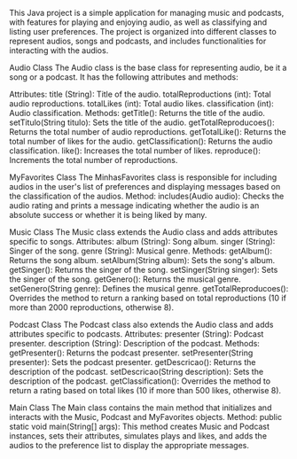 This Java project is a simple application for managing music and podcasts, with features for playing and enjoying audio, as well as classifying and listing user preferences. The project is organized into different classes to represent audios, songs and podcasts, and includes functionalities for interacting with the audios.

Audio Class
The Audio class is the base class for representing audio, be it a song or a podcast. It has the following attributes and methods:

Attributes:
title (String): Title of the audio.
totalReproductions (int): Total audio reproductions.
totalLikes (int): Total audio likes.
classification (int): Audio classification.
Methods:
getTitle(): Returns the title of the audio.
setTitulo(String titulo): Sets the title of the audio.
getTotalReproducoes(): Returns the total number of audio reproductions.
getTotalLike(): Returns the total number of likes for the audio.
getClassification(): Returns the audio classification.
like(): Increases the total number of likes.
reproduce(): Increments the total number of reproductions.



MyFavorites Class
The MinhasFavorites class is responsible for including audios in the user's list of preferences and displaying messages based on the classification of the audios.
Method:
includes(Audio audio): Checks the audio rating and prints a message indicating whether the audio is an absolute success or whether it is being liked by many.



Music Class
The Music class extends the Audio class and adds attributes specific to songs.
Attributes:
album (String): Song album.
singer (String): Singer of the song.
genre (String): Musical genre.
Methods:
getAlbum(): Returns the song album.
setAlbum(String album): Sets the song's album.
getSinger(): Returns the singer of the song.
setSinger(String singer): Sets the singer of the song.
getGenero(): Returns the musical genre.
setGenero(String genre): Defines the musical genre.
getTotalReproducoes(): Overrides the method to return a ranking based on total reproductions (10 if more than 2000 reproductions, otherwise 8).



Podcast Class
The Podcast class also extends the Audio class and adds attributes specific to podcasts.
Attributes:
presenter (String): Podcast presenter.
description (String): Description of the podcast.
Methods:
getPresenter(): Returns the podcast presenter.
setPresenter(String presenter): Sets the podcast presenter.
getDescricao(): Returns the description of the podcast.
setDescricao(String description): Sets the description of the podcast.
getClassification(): Overrides the method to return a rating based on total likes (10 if more than 500 likes, otherwise 8).



Main Class
The Main class contains the main method that initializes and interacts with the Music, Podcast and MyFavorites objects.
Method:
public static void main(String[] args): This method creates Music and Podcast instances, sets their attributes, simulates plays and likes, and adds the audios to the preference list to display the appropriate messages.
